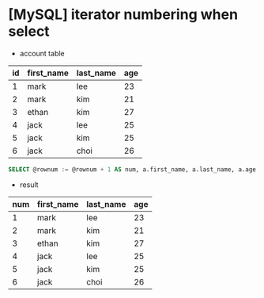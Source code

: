# [MySQL] iterator numbering when select

* account table

| id | first_name | last_name | age |
|:--|:--|:--|:--|
| 1 | mark | lee | 23 |
| 2 | mark | kim | 21 |
| 3 | ethan | kim | 27 |
| 4 | jack | lee | 25 |
| 5 | jack | kim | 25 |
| 6 | jack | choi | 26 |


```sql
SELECT @rownum := @rownum + 1 AS num, a.first_name, a.last_name, a.age  FROM account AS a, (SELECT @rownum := 0 ) r;
```
* result

| num | first_name | last_name | age |
|:--|:--|:--|:--|
| 1 | mark | lee | 23 |
| 2 | mark | kim | 21 |
| 3 | ethan | kim | 27 |
| 4 | jack | lee | 25 |
| 5 | jack | kim | 25 |
| 6 | jack | choi | 26 |

